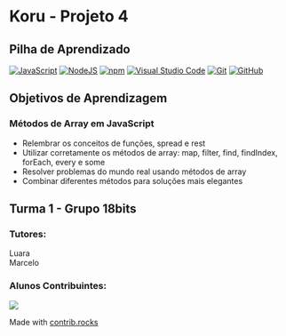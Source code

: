 # Koru - Projeto 4

## Pilha de Aprendizado
[![JavaScript](https://img.shields.io/badge/JavaScript-F7DF1E?logo=javascript&logoColor=000)](#) [![NodeJS](https://img.shields.io/badge/Node.js-6DA55F?logo=node.js&logoColor=white)](#) [![npm](https://img.shields.io/badge/npm-CB3837?logo=npm&logoColor=fff)](#)
[![Visual Studio Code](https://custom-icon-badges.demolab.com/badge/Visual%20Studio%20Code-0078d7.svg?logo=vsc&logoColor=white)](#)
[![Git](https://img.shields.io/badge/Git-F05032?logo=git&logoColor=fff)](#) [![GitHub](https://img.shields.io/badge/GitHub-%23121011.svg?logo=github&logoColor=white)](#)

## **Objetivos de Aprendizagem**
### Métodos de Array em JavaScript
- Relembrar os conceitos de funções, spread e rest
- Utilizar corretamente os métodos de array: map, filter, find, findIndex, forEach, every e some
- Resolver problemas do mundo real usando métodos de array
- Combinar diferentes métodos para soluções mais elegantes

## Turma 1 - Grupo 18bits
### **Tutores:**
Luara \
Marcelo

### **Alunos Contribuintes:**

<a href="https://github.com/allanpneves/Koru-Projeto4/graphs/contributors">
  <img src="https://contrib.rocks/image?repo=allanpneves/Koru-Projeto4" />
</a>

Made with [contrib.rocks](https://contrib.rocks)
